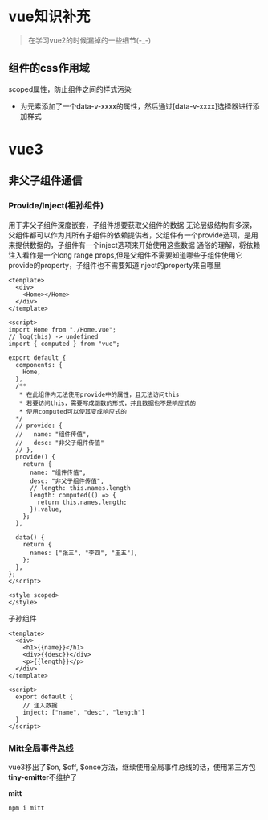 # vue知识补充
> 在学习vue2的时候漏掉的一些细节(-_-)

## 组件的css作用域
scoped属性，防止组件之间的样式污染
- 为元素添加了一个data-v-xxxx的属性，然后通过[data-v-xxxx]选择器进行添加样式

# vue3

## 非父子组件通信

### Provide/Inject(祖孙组件)
用于非父子组件深度嵌套，子组件想要获取父组件的数据
无论层级结构有多深，父组件都可以作为其所有子组件的依赖提供者，父组件有一个provide选项，是用来提供数据的，子组件有一个inject选项来开始使用这些数据
通俗的理解，将依赖注入看作是一个long range props,但是父组件不需要知道哪些子组件使用它provide的property，子组件也不需要知道inject的property来自哪里

```vue
<template>
  <div>
    <Home></Home>
  </div>
</template>

<script>
import Home from "./Home.vue";
// log(this) -> undefined
import { computed } from "vue";

export default {
  components: {
    Home,
  },
  /**
   * 在此组件内无法使用provide中的属性，且无法访问this
   * 若要访问this，需要写成函数的形式，并且数据也不是响应式的
   * 使用computed可以使其变成响应式的
  */
  // provide: {
  //   name: "组件传值",
  //   desc: "非父子组件传值"
  // },
  provide() {
    return {
      name: "组件传值",
      desc: "非父子组件传值",
      // length: this.names.length
      length: computed(() => {
        return this.names.length;
      }).value,
    };
  },

  data() {
    return {
      names: ["张三", "李四", "王五"],
    };
  },
};
</script>

<style scoped>
</style>
```

子孙组件
```vue
<template>
  <div>
    <h1>{{name}}</h1>
    <div>{{desc}}</div>
    <p>{{length}}</p>
  </div>
</template>

<script>
  export default {
    // 注入数据
    inject: ["name", "desc", "length"]
  }
</script>
```

### Mitt全局事件总线

vue3移出了$on, $off, $once方法，继续使用全局事件总线的话，使用第三方包
**tiny-emitter**不维护了

**mitt**
```js
npm i mitt
```